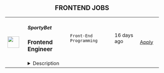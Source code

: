 <div align="center"><h2>FRONTEND JOBS</h2></div><table><tr>
                <td width="100" height="100" rowspan="2">
                    <img src="https://wwr-pro.s3.amazonaws.com/logos/0066/9171/logo.gif" width="38px" height="auto">
                </td>
                <td width="300">
                    <h5>SportyBet</h5>
                    <h3> Frontend Engineer</h3>
                </td>
                <td width="300">
                    <code>Front-End Programming</code>
                </td>
                <td width="200">
                <text>16 days ago</text>
                </td>
                <td width="100" rowspan="2">
                <a href="https://weworkremotely.com/remote-jobs/sportybet-frontend-engineer-3" align="right" target="_blank">Apply</a>
                </td>
            </tr>
            <tr>
                <td colspan="3">
                <details><summary>Description</summary>
                <img src="https://we-work-remotely.imgix.net/logos/0066/9171/logo.gif?ixlib=rails-4.0.0&w=50&h=50&dpr=2&fit=fill&auto=compress" />

<p>
  <strong>Headquarters:</strong> London
    <br /><strong>URL:</strong> <a href="https://sportybet.com">https://sportybet.com</a>
</p>

<div>Sporty's sites are some of the most popular on the internet, consistently staying in Alexa's list of top websites for the countries they operate in</div><div><br></div><div>In this role, you’ll be responsible for developing mobile-first, responsive front ends that are used millions of times per day. We wrote our frontend from scratch in VueJS about 3 years ago, so you’ll be working with the latest technology instead of wrangling with decades-old spaghetti code. </div><div><br></div><div>A willingness to work in VueJS is fine - as long as you are willing to learn and have demonstrable experience in a similar frontend framework.</div><div><br></div><div><strong>Who We Are</strong></div><div><br></div><div>Sporty Group is a consumer internet and technology business with an unrivalled sports media, gaming, social and fintech platform which serves millions of daily active users across the globe via technology and operations hubs across more than 10 countries and 3 continents.</div><div><br></div><div>The recipe for our success is to discover intelligent and energetic people, who are passionate about our products and serving our users, and attract and retain them with a dynamic and flexible work life which empowers them to create value and rewards them generously based upon their contribution.</div><div><br></div><div>We have already built a capable and proven team of 300+ high achievers from a diverse set of backgrounds  and we are looking for more talented individuals to drive further growth and contribute to the innovation, creativity and hard work that currently serves our users further via their grit and innovation.</div><div><br></div><div><strong>Our Stack (we don't expect you to have all of these)</strong></div><div><br></div><div>Vue + Vuex + Vue Router + Webpack + Less + SCSS</div><div>Element UI</div><div>FreeMarker</div><div>AWS, Circle, Drone CI, K8s</div><div><br></div><div><strong>Responsibilities</strong></div><div><br></div><ul>
<li>Develop mobile-first frontends in VueJS</li>
<li>Focus on performance and user experience</li>
<li>Create frontends for the backend management systems</li>
<li>Participate in code reviews with peers and managers to ensure that each increment adheres to original vision as described in the user story and all standard resource libraries and architecture patterns as appropriate</li>
<li>Participate in team ceremonies including planning, grooming, product demonstrations, and team retrospectives</li>
<li>Mentoring less experienced team members</li>
</ul><div><br></div><div><strong>Requirements</strong></div><div><br></div><ul>
<li>Minimum of 2+ Years within a relevant role</li>
<li>Familiarity with at least one: Vue, React, Angular</li>
<li>Familiarity with Git, ES6, Webpack, Less or Sass, and NodeJS</li>
<li>Familiarity with state management like Vuex, Redux, Ngrx</li>
<li>Excellent communication skills </li>
<li>Knowledge of backend stack is a plus</li>
</ul><div><br></div><div><strong>Benefits</strong></div><div><br></div><div>Quarterly and flash bonuses</div><div>Flexible working hours</div><div>Referral bonuses</div><div>28 days paid annual leave</div><div>2 x annual company retreats (Lisbon + Dubai in 2022 / Phuket in Q2 2023 + 1 more TBC!)</div><div>Highly talented, dependable co-workers in a global, multicultural organisation</div><div>Payment via world class online wallet system DEEL</div><div>Top of the line equipment supplied by market leader Hofy</div><div>We score 100% on The Joel Test</div><div>Our teams are small enough for you to be impactful</div><div>Our business is globally established and successful, offering stability and security to our Team Members</div><div><br></div><div><strong>Interview Process</strong></div><div><br></div><div>HackerRank Test </div><div>Remote video screening with our Talent Acquisition Team + live ID check</div><div>Remote 90 min video interview loop with 3 x Team Members (30 mins each)</div><div>Pre offer call with Talent Acquisition Team</div><div>ID check via Zinc</div><div>24-72 hour feedback loops throughout process</div><div><br></div><div><br></div>

<p><strong>To apply:</strong> <a href="https://weworkremotely.com/remote-jobs/sportybet-frontend-engineer-3">https://weworkremotely.com/remote-jobs/sportybet-frontend-engineer-3</a></p>

                </details>
                </td>
            </tr></table>
